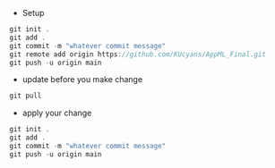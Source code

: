 * Setup
``` javascript
git init . 
git add . 
git commit -m "whatever commit message"
git remote add origin https://github.com/KUcyans/AppML_Final.git
git push -u origin main
```

* update before you make change
```javascript
git pull
```

* apply your change
```javascript
git init .
git add .
git commit -m "whatever commit message"
git push -u origin main
```